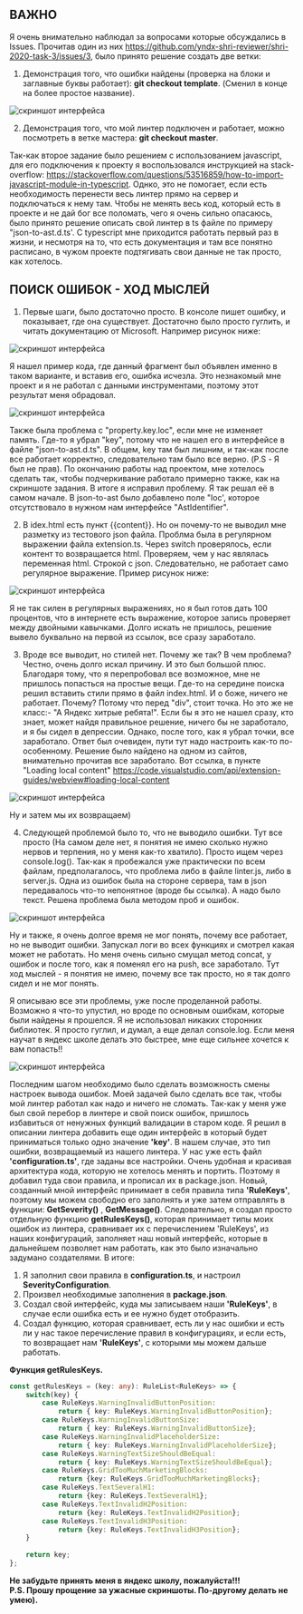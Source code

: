 
## ВАЖНО
Я очень внимательно наблюдал за вопросами которые обсуждались в Issues. Прочитав один из них https://github.com/yndx-shri-reviewer/shri-2020-task-3/issues/3, было принято решение создать две ветки:
1. Демонстрация того, что ошибки найдены (проверка на блоки и заглавные буквы работает): **git checkout template**. (Сменил в конце на более простое название).

![скриншот интерфейса](./screenshots/yandlinter.png)

2. Демонстрация того, что мой линтер подключен и работает, можно посмотреть в ветке мастера: **git checkout master**.

Так-как второе задание было решением с использованием javascript, для его подключения к проекту я воспользовался инструкцией на stack-overflow:
https://stackoverflow.com/questions/53516859/how-to-import-javascript-module-in-typescript.
Однко, это не помогает, если есть необходимость перенести весь линтер прямо на сервер и подключаться к нему там. Чтобы не менять весь код, который есть в проекте и не дай бог все поломать, чего я очень сильно опасаюсь, было принято решение описать свой линтер в ts файле по примеру "json-to-ast.d.ts'. С typescript мне приходится работать первый раз в жизни, и несмотря на то, что есть документация и там все понятно расписано, в чужом проекте подтягивать свои данные не так просто, как хотелось.

## ПОИСК ОШИБОК - ХОД МЫСЛЕЙ

1. Первые шаги, было достаточно просто. В консоле пишет ошибку, и показывает, где она существует. Достаточно было просто гуглить, и читать документацию от Microsoft.
Например рисунок ниже:

![скриншот интерфейса](./screenshots/first.png)

Я нашел пример кода, где данный фрагмент был объявлен именно в таком варианте, и вставив его, ошибка исчезла. Это незнакомый мне проект и я не работал с данными инструментами, поэтому этот результат меня обрадовал.

![скриншот интерфейса](./screenshots/first2.png)

Также была проблема с "property.key.loc", если мне не изменяет память. Где-то я убрал "key", потому что не нашел его в интерфейсе в файле "json-to-ast.d.ts". В общем, key там был лишним, и так-как после все работает корректно, следовательно там было все верно. (P.S - Я был не прав).
По окончанию работы над проектом, мне хотелось сделать так, чтобы подчеркивание работало примерно также, как на скриншоте задания.
В итоге я исправил проблему. Я так решал её в самом начале. В json-to-ast было добавлено поле "loc', которое отсутствовало в нужном нам интерфейсе "AstIdentifier".

2. В idex.html есть пункт {{content}}. Но он почему-то не выводил мне разметку из тестового json файла. Проблма была в регулярном выражении файла extension.ts. Через switch проверялось, если контент то возвращается html. Проверяем, чем у нас являлась переменная html. Строкой с json. Следовательно, не работает само регулярное выражение.  Пример рисунок ниже:

![скриншот интерфейса](./screenshots/second.png)

Я не так силен в регулярных выражениях, но я был готов дать 100 процентов, что в интернете есть выражение, которое запись проверяет между двойными кавычками. Долго искать не пришлось, решение вывело буквально на первой из ссылок, все сразу заработало.


3. Вроде все выводит, но стилей нет. Почему же так? В чем проблема? Честно, очень долго искал причину. И это был большой плюс. Благодаря тому, что я перепробовал все возможное, мне не пришлось попасться на простые вещи. Где-то на середине поиска решил вставить стили прямо в файл index.html. И о боже, ничего не работает. Почему? Потому что перед "div", стоит точка. Но это же не класс:-  "А Яндекс хитрые ребята!". Если бы я это не нашел сразу, кто знает, может найдя правильное решение, ничего бы не заработало, и я бы сидел в депрессии. Однако, после того, как я убрал точки, все заработало. Ответ был очевиден, пути тут надо настроить как-то по-особенному.
Решение было найдено на одном из сайтов, внимательно прочитав все заработало. 
Вот ссылка, в пункте "Loading local content"
https://code.visualstudio.com/api/extension-guides/webview#loading-local-content


![скриншот интерфейса](./screenshots/third.png)

Ну и затем мы их возвращаем)


4. Следующей проблемой было то, что не выводило ошибки. Тут все просто (На самом деле нет, я понятия не имею сколько нужно нервов и терпения, но у меня как-то хватило). Просто ищем через console.log().  Так-как я пробежался уже практически по всем файлам, предполагалось, что проблема либо в файле linter.js, либо в server.js. Одна из ошибок была на стороне сервера, там в json передавалось что-то непонятное (вроде бы ссылка). А надо было текст. Решена проблема была методом проб и ошибок.

![скриншот интерфейса](./screenshots/fourth.png)

Ну и также, я очень долгое время не мог понять, почему все работает, но не выводит ошибки. Запускал логи во всех функциях и смотрел какая может не работать. Но меня очень сильно смущал метод concat, у ошибок и после того, как я поменял его на push, все заработало. Тут ход мыслей - я понятия не имею, почему все так просто, но я так долго сидел и не мог понять.

Я описываю все эти проблемы, уже после проделанной работы. Возможно я что-то упустил, но вроде по основным ошибкам, которые были найдены я прошелся. Я не использовал никаких сторонних библиотек. Я просто гуглил, и думал, а еще делал console.log. Если меня научат в яндекс школе делать это быстрее, мне еще сильнее хочется к вам попасть!!


![скриншот интерфейса](./screenshots/settings.png)

Последним шагом необходимо было сделать возможность смены настроек вывода ошибок. Моей задачей было сделать все так, чтобы мой линтер работал как надо и ничего не сломать. Так-как у меня уже был свой перебор в линтере и свой поиск ошибок, пришлось избавиться от ненужных функций валидации в старом коде. Я решил в описании линтера добавить еще один интерфейс в который будет приниматься только одно значение **'key'**. В нашем случае, это тип ошибки, возвращаемый из нашего линтера. У нас уже есть файл **'configuration.ts'**, где заданы все настройки. Очень удобная и красивая архитектура кода, которую не хотелось менять и портить. Поэтому я добавил туда свои правила, и прописал их в package.json. Новый, созданный мной интерфейс принимает в себя правила типа **'RuleKeys'**, поэтому мы можем свободно его заполнять и уже затем отправлять в функции: **GetSeverity()** , **GetMessage()**. Следовательно, я создал просто отдельную функцию **getRulesKeys()**, которая принимает типы моих ошибок из линтера, сравнивает их с перечислением 'RuleKeys', из наших конфигураций, заполняет наш новый интерфейс, которые в дальнейшем позволяет нам работать, как это было изначально задумано создателями.
В итоге:
1.	Я заполнил свои правила в **configuration.ts**, и настроил **SeverityConfiguration**.
2.	Произвел необходимые заполнения в **package.json**.
3.	Создал свой интерфейс, куда мы записываем наши **'RuleKeys'**, в случае если ошибка есть и ее нужно будет отобразить.
4.	Создал функцию, которая сравнивает, есть ли у нас ошибки и есть ли у нас такое перечисление правил в конфигурациях, и если есть, то возвращает нам **'RuleKeys'**, с которыми мы можем дальше работать.

**Функция getRulesKeys.**
```ts 
const getRulesKeys = (key: any): RuleList<RuleKeys> => {
    switch(key) {
        case RuleKeys.WarningInvalidButtonPosition: 
            return { key: RuleKeys.WarningInvalidButtonPosition};
        case RuleKeys.WarningInvalidButtonSize:
            return { key: RuleKeys.WarningInvalidButtonSize};
        case RuleKeys.WarningInvalidPlaceholderSize:
            return { key: RuleKeys.WarningInvalidPlaceholderSize};
        case RuleKeys.WarningTextSizeShouldBeEqual: 
            return { key: RuleKeys.WarningTextSizeShouldBeEqual};
        case RuleKeys.GridTooMuchMarketingBlocks:
            return {key: RuleKeys.GridTooMuchMarketingBlocks};
        case RuleKeys.TextSeveralH1:
            return {key: RuleKeys.TextSeveralH1};
        case RuleKeys.TextInvalidH2Position:
            return {key: RuleKeys.TextInvalidH2Position};
        case RuleKeys.TextInvalidH3Position:
            return {key: RuleKeys.TextInvalidH3Position};
    }
    
    return key;
};
```

**Не забудьте принять меня в яндекс школу, пожалуйста!!!**
<br>
**P.S. Прошу прощение за ужасные скриншоты. По-другому делать не умею).**